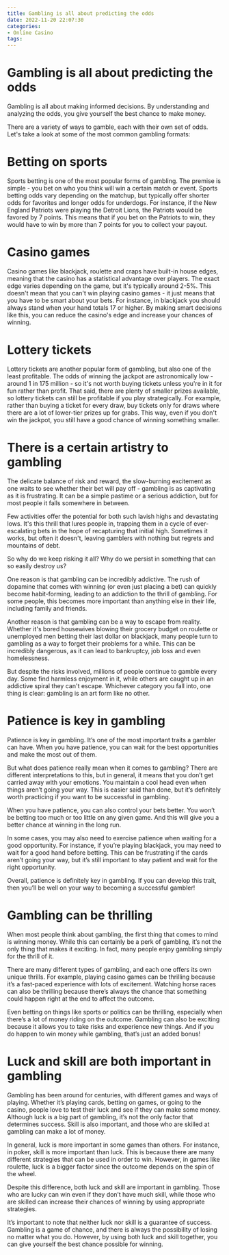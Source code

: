 ```yaml
---
title: Gambling is all about predicting the odds 
date: 2022-11-20 22:07:30
categories:
- Online Casino
tags:
---
```



#  Gambling is all about predicting the odds 
Gambling is all about making informed decisions. By understanding and analyzing the odds, you give yourself the best chance to make money.

There are a variety of ways to gamble, each with their own set of odds. Let's take a look at some of the most common gambling formats:

# Betting on sports 
Sports betting is one of the most popular forms of gambling. The premise is simple - you bet on who you think will win a certain match or event. Sports betting odds vary depending on the matchup, but typically offer shorter odds for favorites and longer odds for underdogs. For instance, if the New England Patriots were playing the Detroit Lions, the Patriots would be favored by 7 points. This means that if you bet on the Patriots to win, they would have to win by more than 7 points for you to collect your payout.

# Casino games 
Casino games like blackjack, roulette and craps have built-in house edges, meaning that the casino has a statistical advantage over players. The exact edge varies depending on the game, but it's typically around 2-5%. This doesn't mean that you can't win playing casino games - it just means that you have to be smart about your bets. For instance, in blackjack you should always stand when your hand totals 17 or higher. By making smart decisions like this, you can reduce the casino's edge and increase your chances of winning.

# Lottery tickets 
Lottery tickets are another popular form of gambling, but also one of the least profitable. The odds of winning the jackpot are astronomically low - around 1 in 175 million - so it's not worth buying tickets unless you're in it for fun rather than profit. That said, there are plenty of smaller prizes available, so lottery tickets can still be profitable if you play strategically. For example, rather than buying a ticket for every draw, buy tickets only for draws where there are a lot of lower-tier prizes up for grabs. This way, even if you don't win the jackpot, you still have a good chance of winning something smaller.

#  There is a certain artistry to gambling 

The delicate balance of risk and reward, the slow-burning excitement as one waits to see whether their bet will pay off - gambling is as captivating as it is frustrating. It can be a simple pastime or a serious addiction, but for most people it falls somewhere in between.

Few activities offer the potential for both such lavish highs and devastating lows. It's this thrill that lures people in, trapping them in a cycle of ever-escalating bets in the hope of recapturing that initial high. Sometimes it works, but often it doesn't, leaving gamblers with nothing but regrets and mountains of debt.

So why do we keep risking it all? Why do we persist in something that can so easily destroy us?

One reason is that gambling can be incredibly addictive. The rush of dopamine that comes with winning (or even just placing a bet) can quickly become habit-forming, leading to an addiction to the thrill of gambling. For some people, this becomes more important than anything else in their life, including family and friends.

Another reason is that gambling can be a way to escape from reality. Whether it's bored housewives blowing their grocery budget on roulette or unemployed men betting their last dollar on blackjack, many people turn to gambling as a way to forget their problems for a while. This can be incredibly dangerous, as it can lead to bankruptcy, job loss and even homelessness.

But despite the risks involved, millions of people continue to gamble every day. Some find harmless enjoyment in it, while others are caught up in an addictive spiral they can't escape. Whichever category you fall into, one thing is clear: gambling is an art form like no other.

#  Patience is key in gambling 

Patience is key in gambling. It’s one of the most important traits a gambler can have. When you have patience, you can wait for the best opportunities and make the most out of them.

But what does patience really mean when it comes to gambling? There are different interpretations to this, but in general, it means that you don’t get carried away with your emotions. You maintain a cool head even when things aren’t going your way. This is easier said than done, but it’s definitely worth practicing if you want to be successful in gambling.

When you have patience, you can also control your bets better. You won’t be betting too much or too little on any given game. And this will give you a better chance at winning in the long run.

In some cases, you may also need to exercise patience when waiting for a good opportunity. For instance, if you’re playing blackjack, you may need to wait for a good hand before betting. This can be frustrating if the cards aren’t going your way, but it’s still important to stay patient and wait for the right opportunity.

Overall, patience is definitely key in gambling. If you can develop this trait, then you’ll be well on your way to becoming a successful gambler!

#  Gambling can be thrilling 

When most people think about gambling, the first thing that comes to mind is winning money. While this can certainly be a perk of gambling, it’s not the only thing that makes it exciting. In fact, many people enjoy gambling simply for the thrill of it.

There are many different types of gambling, and each one offers its own unique thrills. For example, playing casino games can be thrilling because it’s a fast-paced experience with lots of excitement. Watching horse races can also be thrilling because there’s always the chance that something could happen right at the end to affect the outcome.

Even betting on things like sports or politics can be thrilling, especially when there’s a lot of money riding on the outcome. Gambling can also be exciting because it allows you to take risks and experience new things. And if you do happen to win money while gambling, that’s just an added bonus!

#  Luck and skill are both important in gambling

Gambling has been around for centuries, with different games and ways of playing. Whether it’s playing cards, betting on games, or going to the casino, people love to test their luck and see if they can make some money. Although luck is a big part of gambling, it’s not the only factor that determines success. Skill is also important, and those who are skilled at gambling can make a lot of money.

In general, luck is more important in some games than others. For instance, in poker, skill is more important than luck. This is because there are many different strategies that can be used in order to win. However, in games like roulette, luck is a bigger factor since the outcome depends on the spin of the wheel.

Despite this difference, both luck and skill are important in gambling. Those who are lucky can win even if they don’t have much skill, while those who are skilled can increase their chances of winning by using appropriate strategies.

It’s important to note that neither luck nor skill is a guarantee of success. Gambling is a game of chance, and there is always the possibility of losing no matter what you do. However, by using both luck and skill together, you can give yourself the best chance possible for winning.